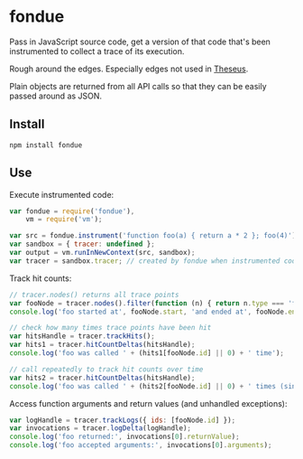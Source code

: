 fondue
======

Pass in JavaScript source code, get a version of that code that's been instrumented to collect a trace of its execution.

Rough around the edges. Especially edges not used in [Theseus](https://github.com/adobe-research/theseus).

Plain objects are returned from all API calls so that they can be easily passed around as JSON.

Install
-------

    npm install fondue

Use
---

Execute instrumented code:

````javascript
var fondue = require('fondue'),
    vm = require('vm');

var src = fondue.instrument('function foo(a) { return a * 2 }; foo(4)');
var sandbox = { tracer: undefined };
var output = vm.runInNewContext(src, sandbox);
var tracer = sandbox.tracer; // created by fondue when instrumented code is run
````

Track hit counts:

````javascript
// tracer.nodes() returns all trace points
var fooNode = tracer.nodes().filter(function (n) { return n.type === 'function' && n.name === 'foo' })[0];
console.log('foo started at', fooNode.start, 'and ended at', fooNode.end);

// check how many times trace points have been hit
var hitsHandle = tracer.trackHits();
var hits1 = tracer.hitCountDeltas(hitsHandle);
console.log('foo was called ' + (hits1[fooNode.id] || 0) + ' time');

// call repeatedly to track hit counts over time
var hits2 = tracer.hitCountDeltas(hitsHandle);
console.log('foo was called ' + (hits2[fooNode.id] || 0) + ' times (since last check)');
````

Access function arguments and return values (and unhandled exceptions):

````javascript
var logHandle = tracer.trackLogs({ ids: [fooNode.id] });
var invocations = tracer.logDelta(logHandle);
console.log('foo returned:', invocations[0].returnValue);
console.log('foo accepted arguments:', invocations[0].arguments);
````
